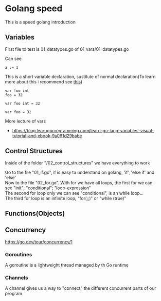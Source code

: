 # Golang speed

This is a speed golang introduction

## Variables

First file to test is 01_datatypes.go of 01_vars/01_datatypes.go

Can see
```
a := 1
```
This is a short variable declaration, sustitute of normal declaration(To learn more about this i recommend see [this](https://blog.learngoprogramming.com/golang-short-variable-declaration-rules-6df88c881ee))
```
var foo int
foo = 32

var foo int = 32

var foo = 32
```

More lecture of vars
* https://blog.learngoprogramming.com/learn-go-lang-variables-visual-tutorial-and-ebook-9a061d29babe


## Control Structures
Inside of the folder "/02_control_structures" we have everything to work

Go to the file "01_if.go", if is easy to understand on golang, 'if', 'else if' and 'else' \
Now to the file "02_for.go". With for we have all loops, the first for we can see "init"; "conditional"; "loop-expression" \
The second for loop only we can see "conditional", is an while loop... \
The third for loop is an infinite loop, "for(;;)" or "while (true)"


## Functions(Objects)




## Concurrency


https://go.dev/tour/concurrency/1


### Goroutines
A goroutine is a lightweight thread managed by th Go runtime

### Channels
A channel gives us a way to "connect" the different concurrent parts of our program

